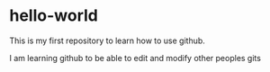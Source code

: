 # hello-world
This is my first repository to learn how to use github. 

I am learning github to be able to edit and modify other peoples gits 
